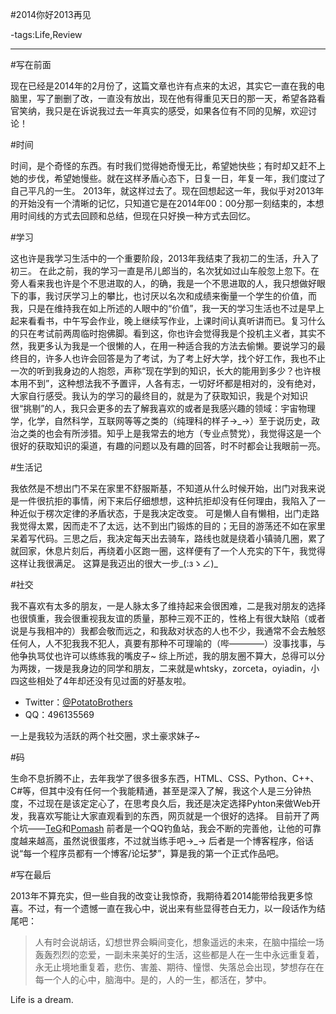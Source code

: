 #2014你好2013再见

-tags:Life,Review

----

#写在前面

现在已经是2014年的2月份了，这篇文章也许有点来的太迟，其实它一直在我的电脑里，写了删删了改，一直没有放出，现在他有得重见天日的那一天，希望各路看官笑纳，我只是在诉说我过去一年真实的感受，如果各位有不同的见解，欢迎讨论！

#时间

时间，是个奇怪的东西。有时我们觉得她奇慢无比，希望她快些；有时却又赶不上她的步伐，希望她慢些。就在这样矛盾心态下，日复一日，年复一年，我们度过了自己平凡的一生。
2013年，就这样过去了。现在回想起这一年，我似乎对2013年的开始没有一个清晰的记忆，只知道它是在2014年00：00分那一刻结束的，本想用时间线的方式去回顾和总结，但现在只好换一种方式去回忆。

#学习

这也许是我学习生活中的一个重要阶段，2013年我结束了我初二的生活，升入了初三。
在此之前，我的学习一直是吊儿郎当的，名次犹如过山车般忽上忽下。在旁人看来我也许是个不思进取的人，的确，我是一个不思进取的人，我只想做好眼下的事，我讨厌学习上的攀比，也讨厌以名次和成绩来衡量一个学生的价值，而我，只是在维持我在如上所述的人眼中的“价值”，我一天的学习生活也不过是早上起来看看书，中午写会作业，晚上继续写作业，上课时间认真听讲而已。复习什么的只在考试前两周临时抱佛脚。看到这，你也许会觉得我是个投机主义者，其实不然，我更多认为我是一个很懒的人，在用一种适合我的方法去偷懒。要说学习的最终目的，许多人也许会回答是为了考试，为了考上好大学，找个好工作，我也不止一次的听到我身边的人抱怨，声称“现在学到的知识，长大的能用到多少？也许根本用不到”，这种想法我不予置评，人各有志，一切好坏都是相对的，没有绝对，大家自行感受。我认为的学习的最终目的，就是为了获取知识，我是个对知识很“挑剔”的人，我只会更多的去了解我喜欢的或者是我感兴趣的领域：宇宙物理学，化学，自然科学，互联网等等之类的（纯理科的样子→_→）至于说历史，政治之类的也会有所涉猎。知乎上是我常去的地方（专业点赞党），我觉得这是一个很好的获取知识的渠道，有趣的问题以及有趣的回答，时不时都会让我眼前一亮。

#生活记

我依然是不想出门不呆在家里不舒服斯基，不知道从什么时候开始，出门对我来说是一件很抗拒的事情，闲下来后仔细想想，这种抗拒却没有任何理由，我陷入了一种近似于楞次定律的矛盾状态，于是我决定改变。
可是懒人自有懒相，出门走路我觉得太累，因而走不了太远，达不到出门锻炼的目的；无目的游荡还不如在家里呆着写代码。三思之后，我决定每天出去骑车，路线也就是绕着小镇骑几圈，累了就回家，休息片刻后，再绕着小区跑一圈，这样便有了一个人充实的下午，我觉得这样让我很满足。
这算是我迈出的很大一步_(:зゝ∠)_

#社交

我不喜欢有太多的朋友，一是人脉太多了维持起来会很困难，二是我对朋友的选择也很慎重，我会很重视我友谊的质量，那种三观不正的，性格上有很大缺陷（或者说是与我相冲的）我都会敬而远之，和我敌对状态的人也不少，我通常不会去触怒任何人，人不犯我我不犯人，真要有那种不可理喻的（哔————）没事找事，与他争执骂仗也许可以练练我的嘴皮子~
综上所述，我的朋友圈不算大，总得可以分为两拨，一拨是我身边的同学和朋友，二来就是whtsky，zorceta，oyiadin，小四这些相处了4年却还没有见过面的好基友啦。

* Twitter：[@PotatoBrothers](https://twitter.com/PotatoBrothers)
* QQ：496135569

一上是我较为活跃的两个社交圈，求土豪求妹子~

#码

生命不息折腾不止，去年我学了很多很多东西，HTML、CSS、Python、C++、C#等，但其中没有任何一个我能精通，甚至是深入了解，我这个人是三分钟热度，不过现在是该定定心了，在思考良久后，我还是决定选择Pyhton来做Web开发，我喜欢写能让大家直观看到的东西，网页就是一个很好的选择。
目前开了两个坑——[TeG](https://github.com/JmPotato/TeG)和[Pomash](https://github.com/JmPotato/Pomash)
前者是一个QQ钓鱼站，我会不断的完善他，让他的可靠度越来越高，虽然说很蛋疼，不过就当练手吧→_→
后者是一个博客程序，俗话说“每一个程序员都有一个博客/论坛梦”，算是我的第一个正式作品吧。

#写在最后

2013年不算充实，但一些自我的改变让我惊奇，我期待着2014能带给我更多惊喜。不过，有一个遗憾一直在我心中，说出来有些显得苍白无力，以一段话作为结尾吧：
>人有时会说胡话，幻想世界会瞬间变化，想象遥远的未来，在脑中描绘一场轰轰烈烈的恋爱，一副未来美好的生活，这些都是人在一生中永远重复着，永无止境地重复着，悲伤、害羞、期待、憧憬、失落总会出现，梦想存在在每一个人的心中，脑海中。是的，人的一生，都活在，梦中。

Life is a dream.
